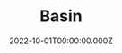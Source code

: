 ---
title: "Basin"
website: "https://usebasin.com/"
description: "Process, deliver, and securely store your submission data"
date: 2022-10-01T00:00:00.000Z
draft: false
tool: ["Form"]
---